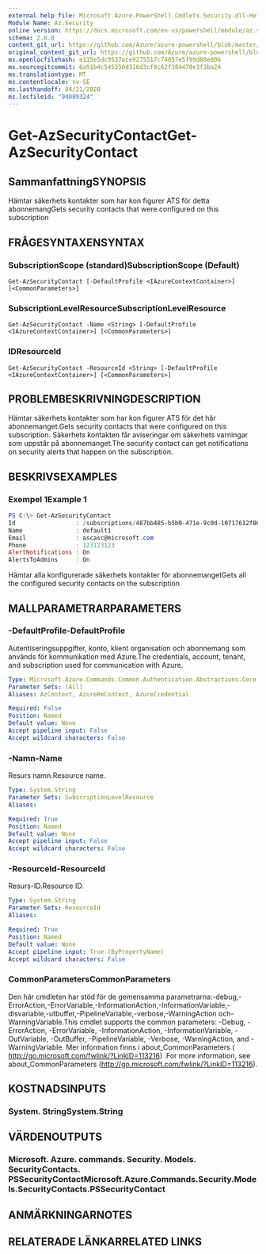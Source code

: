 ```yaml
---
external help file: Microsoft.Azure.PowerShell.Cmdlets.Security.dll-Help.xml
Module Name: Az.Security
online version: https://docs.microsoft.com/en-us/powershell/module/az.security/Get-AzSecurityContact
schema: 2.0.0
content_git_url: https://github.com/Azure/azure-powershell/blob/master/src/Security/Security/help/Get-AzSecurityContact.md
original_content_git_url: https://github.com/Azure/azure-powershell/blob/master/src/Security/Security/help/Get-AzSecurityContact.md
ms.openlocfilehash: e115e5dc9537ace9275517c74057e5f99d80e006
ms.sourcegitcommit: 6a91b4c545350d316d3cf8c62f384478e3f3ba24
ms.translationtype: MT
ms.contentlocale: sv-SE
ms.lasthandoff: 04/21/2020
ms.locfileid: "94089324"
---
```

# <span data-ttu-id="846d4-101">Get-AzSecurityContact</span><span class="sxs-lookup"><span data-stu-id="846d4-101">Get-AzSecurityContact</span></span>

## <span data-ttu-id="846d4-102">Sammanfattning</span><span class="sxs-lookup"><span data-stu-id="846d4-102">SYNOPSIS</span></span>
<span data-ttu-id="846d4-103">Hämtar säkerhets kontakter som har kon figurer ATS för detta abonnemang</span><span class="sxs-lookup"><span data-stu-id="846d4-103">Gets security contacts that were configured on this subscription</span></span>

## <span data-ttu-id="846d4-104">FRÅGESYNTAXEN</span><span class="sxs-lookup"><span data-stu-id="846d4-104">SYNTAX</span></span>

### <span data-ttu-id="846d4-105">SubscriptionScope (standard)</span><span class="sxs-lookup"><span data-stu-id="846d4-105">SubscriptionScope (Default)</span></span>
```
Get-AzSecurityContact [-DefaultProfile <IAzureContextContainer>] [<CommonParameters>]
```

### <span data-ttu-id="846d4-106">SubscriptionLevelResource</span><span class="sxs-lookup"><span data-stu-id="846d4-106">SubscriptionLevelResource</span></span>
```
Get-AzSecurityContact -Name <String> [-DefaultProfile <IAzureContextContainer>] [<CommonParameters>]
```

### <span data-ttu-id="846d4-107">ID</span><span class="sxs-lookup"><span data-stu-id="846d4-107">ResourceId</span></span>
```
Get-AzSecurityContact -ResourceId <String> [-DefaultProfile <IAzureContextContainer>] [<CommonParameters>]
```

## <span data-ttu-id="846d4-108">PROBLEMBESKRIVNING</span><span class="sxs-lookup"><span data-stu-id="846d4-108">DESCRIPTION</span></span>
<span data-ttu-id="846d4-109">Hämtar säkerhets kontakter som har kon figurer ATS för det här abonnemanget.</span><span class="sxs-lookup"><span data-stu-id="846d4-109">Gets security contacts that were configured on this subscription.</span></span>
<span data-ttu-id="846d4-110">Säkerhets kontakten får aviseringar om säkerhets varningar som uppstår på abonnemanget.</span><span class="sxs-lookup"><span data-stu-id="846d4-110">The security contact can get notifications on security alerts that happen on the subscription.</span></span>

## <span data-ttu-id="846d4-111">BESKRIVS</span><span class="sxs-lookup"><span data-stu-id="846d4-111">EXAMPLES</span></span>

### <span data-ttu-id="846d4-112">Exempel 1</span><span class="sxs-lookup"><span data-stu-id="846d4-112">Example 1</span></span>
```powershell
PS C:\> Get-AzSecurityContact
Id                 : /subscriptions/487bb485-b5b0-471e-9c0d-10717612f869/providers/Microsoft.Security/securityContacts/default1
Name               : default1
Email              : ascasc@microsoft.com
Phone              : 123123123
AlertNotifications : On
AlertsToAdmins     : On
```

<span data-ttu-id="846d4-113">Hämtar alla konfigurerade säkerhets kontakter för abonnemanget</span><span class="sxs-lookup"><span data-stu-id="846d4-113">Gets all the configured security contacts on the subscription</span></span>

## <span data-ttu-id="846d4-114">MALLPARAMETRAR</span><span class="sxs-lookup"><span data-stu-id="846d4-114">PARAMETERS</span></span>

### <span data-ttu-id="846d4-115">-DefaultProfile</span><span class="sxs-lookup"><span data-stu-id="846d4-115">-DefaultProfile</span></span>
<span data-ttu-id="846d4-116">Autentiseringsuppgifter, konto, klient organisation och abonnemang som används för kommunikation med Azure.</span><span class="sxs-lookup"><span data-stu-id="846d4-116">The credentials, account, tenant, and subscription used for communication with Azure.</span></span>

```yaml
Type: Microsoft.Azure.Commands.Common.Authentication.Abstractions.Core.IAzureContextContainer
Parameter Sets: (All)
Aliases: AzContext, AzureRmContext, AzureCredential

Required: False
Position: Named
Default value: None
Accept pipeline input: False
Accept wildcard characters: False
```

### <span data-ttu-id="846d4-117">-Namn</span><span class="sxs-lookup"><span data-stu-id="846d4-117">-Name</span></span>
<span data-ttu-id="846d4-118">Resurs namn.</span><span class="sxs-lookup"><span data-stu-id="846d4-118">Resource name.</span></span>

```yaml
Type: System.String
Parameter Sets: SubscriptionLevelResource
Aliases:

Required: True
Position: Named
Default value: None
Accept pipeline input: False
Accept wildcard characters: False
```

### <span data-ttu-id="846d4-119">-ResourceId</span><span class="sxs-lookup"><span data-stu-id="846d4-119">-ResourceId</span></span>
<span data-ttu-id="846d4-120">Resurs-ID.</span><span class="sxs-lookup"><span data-stu-id="846d4-120">Resource ID.</span></span>

```yaml
Type: System.String
Parameter Sets: ResourceId
Aliases:

Required: True
Position: Named
Default value: None
Accept pipeline input: True (ByPropertyName)
Accept wildcard characters: False
```

### <span data-ttu-id="846d4-121">CommonParameters</span><span class="sxs-lookup"><span data-stu-id="846d4-121">CommonParameters</span></span>
<span data-ttu-id="846d4-122">Den här cmdleten har stöd för de gemensamma parametrarna:-debug,-ErrorAction,-ErrorVariable,-InformationAction,-InformationVariable,-disvariable,-utbuffer,-PipelineVariable,-verbose,-WarningAction och-WarningVariable.</span><span class="sxs-lookup"><span data-stu-id="846d4-122">This cmdlet supports the common parameters: -Debug, -ErrorAction, -ErrorVariable, -InformationAction, -InformationVariable, -OutVariable, -OutBuffer, -PipelineVariable, -Verbose, -WarningAction, and -WarningVariable.</span></span> <span data-ttu-id="846d4-123">Mer information finns i about_CommonParameters ( http://go.microsoft.com/fwlink/?LinkID=113216) .</span><span class="sxs-lookup"><span data-stu-id="846d4-123">For more information, see about_CommonParameters (http://go.microsoft.com/fwlink/?LinkID=113216).</span></span>

## <span data-ttu-id="846d4-124">KOSTNADS</span><span class="sxs-lookup"><span data-stu-id="846d4-124">INPUTS</span></span>

### <span data-ttu-id="846d4-125">System. String</span><span class="sxs-lookup"><span data-stu-id="846d4-125">System.String</span></span>

## <span data-ttu-id="846d4-126">VÄRDEN</span><span class="sxs-lookup"><span data-stu-id="846d4-126">OUTPUTS</span></span>

### <span data-ttu-id="846d4-127">Microsoft. Azure. commands. Security. Models. SecurityContacts. PSSecurityContact</span><span class="sxs-lookup"><span data-stu-id="846d4-127">Microsoft.Azure.Commands.Security.Models.SecurityContacts.PSSecurityContact</span></span>

## <span data-ttu-id="846d4-128">ANMÄRKNINGAR</span><span class="sxs-lookup"><span data-stu-id="846d4-128">NOTES</span></span>

## <span data-ttu-id="846d4-129">RELATERADE LÄNKAR</span><span class="sxs-lookup"><span data-stu-id="846d4-129">RELATED LINKS</span></span>
